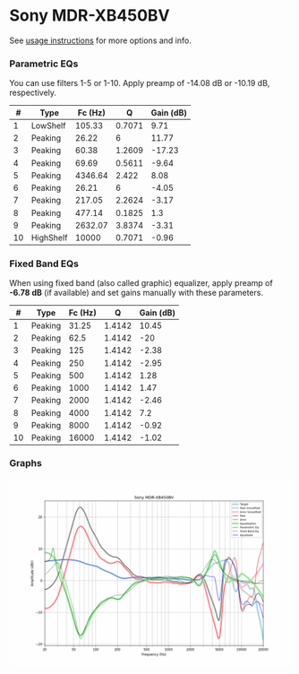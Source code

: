 # Sony MDR-XB450BV
See [usage instructions](https://github.com/jaakkopasanen/AutoEq#usage) for more options and info.

### Parametric EQs
You can use filters 1-5 or 1-10. Apply preamp of -14.08 dB or -10.19 dB, respectively.

|   # | Type      |   Fc (Hz) |      Q |   Gain (dB) |
|-----|-----------|-----------|--------|-------------|
|   1 | LowShelf  |    105.33 | 0.7071 |        9.71 |
|   2 | Peaking   |     26.22 | 6      |       11.77 |
|   3 | Peaking   |     60.38 | 1.2609 |      -17.23 |
|   4 | Peaking   |     69.69 | 0.5611 |       -9.64 |
|   5 | Peaking   |   4346.64 | 2.422  |        8.08 |
|   6 | Peaking   |     26.21 | 6      |       -4.05 |
|   7 | Peaking   |    217.05 | 2.2624 |       -3.17 |
|   8 | Peaking   |    477.14 | 0.1825 |        1.3  |
|   9 | Peaking   |   2632.07 | 3.8374 |       -3.31 |
|  10 | HighShelf |  10000    | 0.7071 |       -0.96 |

### Fixed Band EQs
When using fixed band (also called graphic) equalizer, apply preamp of **-6.78 dB** (if available) and set gains manually with these parameters.

|   # | Type    |   Fc (Hz) |      Q |   Gain (dB) |
|-----|---------|-----------|--------|-------------|
|   1 | Peaking |     31.25 | 1.4142 |       10.45 |
|   2 | Peaking |     62.5  | 1.4142 |      -20    |
|   3 | Peaking |    125    | 1.4142 |       -2.38 |
|   4 | Peaking |    250    | 1.4142 |       -2.95 |
|   5 | Peaking |    500    | 1.4142 |        1.28 |
|   6 | Peaking |   1000    | 1.4142 |        1.47 |
|   7 | Peaking |   2000    | 1.4142 |       -2.46 |
|   8 | Peaking |   4000    | 1.4142 |        7.2  |
|   9 | Peaking |   8000    | 1.4142 |       -0.92 |
|  10 | Peaking |  16000    | 1.4142 |       -1.02 |

### Graphs
![](./Sony%20MDR-XB450BV.png)
